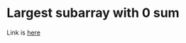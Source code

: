 # Largest subarray with 0 sum
Link is [here](https://practice.geeksforgeeks.org/problems/largest-subarray-with-0-sum/1)